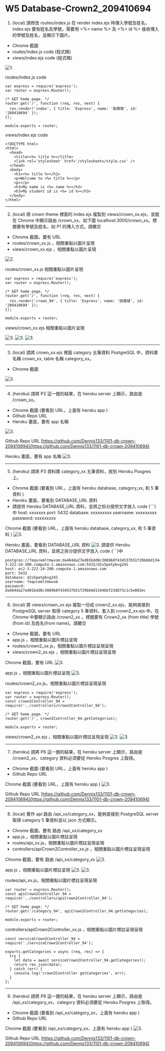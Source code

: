 # W5 Database-Crown2_209410694

1.  (local) 請修改 routes/index.js 在 render index.ejs 時傳入學號及姓名，index.ejs 要有姓名及學號，需要用 <%= name %> 及 <%= id %> 接收傳入的學號及姓名，並顯示下圖片。

- Chrome 截圖
- routes/index.js code (程式碼)
- views/index.ejs code (程式碼)

![1.](https://i.imgur.com/6OXUoU4.png)

routes/index.js code

```
var express = require('express');
var router = express.Router();

/* GET home page. */
router.get('/', function (req, res, next) {
  res.render('index', { title: 'Express', name: '田晟瑋', id: '209410694' });
});

module.exports = router;

```

views/index.ejs code

```
<!DOCTYPE html>
<html>
  <head>
    <title><%= title %></title>
    <link rel='stylesheet' href='/stylesheets/style.css' />
  </head>
  <body>
    <h1><%= title %></h1>
    <p>Welcome to <%= title %></p>
    <p></p>
    <h3>My name is <%= name %></h3>
    <h3>My student id is <%= id %></h3>
  </body>
</html>
```

---

2.  (local) 將 crown theme 裡面的 index.ejs 複製到 views/crown_xx.ejs，並能在 Chrome 中顯示路由 /crown_xx，如下圖 localhost:3000/crown_xx。標題要有學號及姓名，如 P1 的傳入方式。請繳交

- Chrome 截圖，要有 URL
- routes/crown_xx.js ，相關重點以圖片呈現
- views/crown_xx.ejs ，相關重點以圖片呈現

![2.](https://i.imgur.com/keqpi1J.jpg)

routes/crown_xx.js 相關重點以圖片呈現

```
var express = require('express');
var router = express.Router();

/* GET home page. */
router.get('/', function (req, res, next) {
  res.render('crown_94', { title: 'Express', name: '田晟瑋', id: '209410694' });
});

module.exports = router;
```

views/crown_xx.ejs 相關重點以圖片呈現

![3.](./img/184441.png)
![3.](./img/184520.png)
![3.](./img/184557.png)

---

3. (local) 請將 crown_xx.ejs 裡面 category 五筆資料 PostgreSQL 中，資料庫名稱 crown_xx, table 名稱 category_xx。

- Chrome 截圖

![3.](./img/2048.png)

---

4. (heroku) 請將 P2 這一題的結果，在 heroku server 上顯示，路由是 /crown_xx。

- Chrome 截圖 (要看到 URL，上面有 heroku app )
- Github Repo URL
- Heroku 畫面，要有 app 名稱

![3.](./img/2036.png)

Github Repo URL
[https://github.com/Dennis133/1101-db-crown-209410694](https://github.com/Dennis133/1101-db-crown-209410694)

Heroku 畫面，要有 app 名稱
![3.](./img/191329.png)

---

5. (heroku) 請將 P3 資料庫 category_xx 五筆資料，放到 Heroku Posgres 上。

- Chrome 截圖 (要看到 URL，上面有 heroku database, category_xx, 和 5 筆資料 )
- Heroku 畫面，要看到 DATABASE_URL 資料
- 請提供 Heroku DATABASE_URL 資料，並將之拆分提供文字放入 code (```)中
  host: xxxxxxx
  port: 5432
  database: xxxxxxxxx
  username: xxxxxxxxx
  password: xxxxxxxxx

Chrome 截圖 (要看到 URL，上面有 heroku database, category_xx, 和 5 筆資料 )
![3.](./img/191329.png)

Heroku 畫面，要看到 DATABASE_URL 資料
![3.](./img/191705.png)
請提供 Heroku DATABASE_URL 資料，並將之拆分提供文字放入 code (```)中

```
postgres://feqvcemltmwvom:da484da27ed01bdd0c3069b8f434537b51f29bb6d1344bbf23d873c1c5e083ec@ec2-3-222-24-200.compute-1.amazonaws.com:5432/d2s5petpbvg241
host: ec2-3-222-24-200.compute-1.amazonaws.com
port: 5432
database: d2s5petpbvg241
username: feqvcemltmwvom
password: da484da27ed01bdd0c3069b8f434537b51f29bb6d1344bbf23d873c1c5e083ec
```

---

6. (local) 將 views/crown_xx.ejs 複製一份成 crown2_xx.ejs，能夠直接到 PostgreSQL server 取得 category 5 筆資料，套入到 crown2_xx.ejs 中。在 Chrome 中要顯示路由 /crown2_xx 。標題要有 Crown2_xx (from title) 學號 (from id) 及姓名(from name)。請繳交

- Chrome 截圖，要有 URL
- app.js ，相關重點以圖片標註呈現
- routes/crown2_xx.js，相關重點以圖片標註呈現呈現
- views/crown2_xx.ejs ，相關重點以圖片標註呈現呈現

Chrome 截圖，要有 URL
![3.](./img/205156.png)

app.js ，相關重點以圖片標註呈現
![3.](./img/205545.png)

routes/crown2_xx.js，相關重點以圖片標註呈現呈現

```
var express = require('express');
var router = express.Router();
const crown2Controller_94 = require('../controllers/crown2Controller_94');

/* GET home page. */
router.get('/', crown2Controller_94.getCategories);

module.exports = router;
```

views/crown2_xx.ejs ，相關重點以圖片標註呈現呈現
![3.](./img/211744.png)
![3.](./img/211808.png)

---

7. (heroku) 請將 P6 這一題的結果，在 heroku server 上顯示，路由是 /crown2_xx，category 資料必須要從 Heroku Posgres 上取得。

- Chrome 截圖 (要看到 URL，上面有 heroku app )
- Github Repo URL

Chrome 截圖 (要看到 URL，上面有 heroku app )
![3.](./img/212112.png)

Github Repo URL
[https://github.com/Dennis133/1101-db-crown-209410694](https://github.com/Dennis133/1101-db-crown-209410694)

---

8. (local) 實作 api 路由 /api_xx/category_xx，能夠直接到 PostgreSQL server 取得 category 5 筆資料並以 json 方式顯示。

- Chrome 截圖，要有 路由 /api_xx/category_xx
- app.js ，相關重點以圖片標註呈現
- routes/api_xx.js，相關重點以圖片標註呈現呈現
- controllers/apiCrown2Controller_xx.js ，相關重點以圖片標註呈現呈現

Chrome 截圖，要有 路由 /api_xx/category_xx
![3.](./img/212347.png)

app.js ，相關重點以圖片標註呈現
![3.](./img/205545.png)
![3.](./img/212502.png)

routes/api_xx.js，相關重點以圖片標註呈現呈現

```var express = require('express');
var router = express.Router();
const apiCrown2Controller_94 = require('../controllers/apiCrown2Controller_94');

/* GET home page. */
router.get('/category_94', apiCrown2Controller_94.getCategories);

module.exports = router;
```

controllers/apiCrown2Controller_xx.js ，相關重點以圖片標註呈現呈現

```
const serviceCrown2Controller_94 = require('./serviceCrown2Controller_94');

exports.getCategories = async (req, res) => {
  try {
    let data = await serviceCrown2Controller_94.getCategories();
    return res.json(data);
  } catch (err) {
    console.log('crown2Controller getCategories', err);
  }
};
```

---

9. (heroku) 請將 P8 這一題的結果，在 heroku server 上顯示，路由是 /api_xx/category_xx，category 資料必須要從 Heroku Posgres 上取得。

- Chrome 截圖 (要看到 /api_xx/category_xx，上面有 heroku app )
- Github Repo URL

Chrome 截圖 (要看到 /api_xx/category_xx，上面有 heroku app )
![3.](./img/212951.png)

Github Repo URL
[https://github.com/Dennis133/1101-db-crown-209410694](https://github.com/Dennis133/1101-db-crown-209410694)
